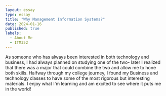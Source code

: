 ```yaml
---
layout: essay
type: essay
title: "Why Management Information Systems?"
date: 2024-01-16
published: true
labels:
  - About Me
  - ITM352
---
```

As someone who has always been interested in both technology and business, I had always planned on studying one of the two- later I realized that there was a major that could combine the two and allow me to hone both skills. Halfway through my college journey, I found my Business and technology classes to have some of the most rigorous but interesting materials. I enjoy what I'm learning and am excited to see where it puts me in the world!
